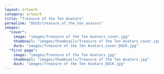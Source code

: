 ```yaml
---
layout: artwork
category: artwork
title: "Treasure of the Ten Avatars"
permalink: "DUCK/treasure_of_the_ten_avatars"
images:
  "cover":
    image: "images/Treasure of the Ten Avatars_cover.jpg"
    thumbnail: "images/thumbnails/Treasure of the Ten Avatars_cover.jpg"
    duck: "images/Treasure of the Ten Avatars_cover_DUCK.jpg"
  "first page":
    image: "images/Treasure of the Ten Avatars.jpg"
    thumbnail: "images/thumbnails/Treasure of the Ten Avatars.jpg"
    duck: "images/Treasure of the Ten Avatars_DUCK.jpg"
---
```

